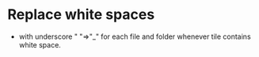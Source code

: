 # Replace white spaces
* with underscore " "=>"_" for each file and folder whenever tile contains white space.
